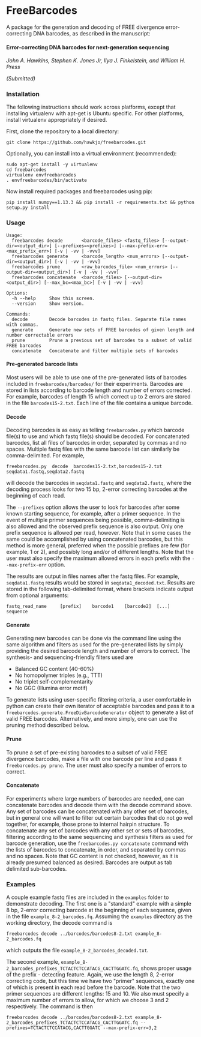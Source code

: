 # FreeBarcodes

A package for the generation and decoding of FREE divergence error-correcting DNA barcodes, as described in the manuscript:

#### Error-correcting DNA barcodes for next-generation sequencing
*John A. Hawkins, Stephen K. Jones Jr, Ilya J. Finkelstein, and William H. Press*

*(Submitted)*

### Installation

The following instructions should work across platforms, except that installing virtualenv with apt-get is Ubuntu specific. For other platforms, install virtualenv appropriately if desired.

First, clone the repository to a local directory:

```
git clone https://github.com/hawkjo/freebarcodes.git
```

Optionally, you can install into a virtual environment (recommended):

```
sudo apt-get install -y virtualenv
cd freebarcodes
virtualenv envfreebarcodes
. envfreebarcodes/bin/activate
```

Now install required packages and freebarcodes using pip:

```
pip install numpy==1.13.3 && pip install -r requirements.txt && python setup.py install
```

### Usage

```
Usage:
  freebarcodes decode       <barcode_files> <fastq_files> [--output-dir=<output_dir>] [--prefixes=<prefixes>] [--max-prefix-err=<max_prefix_err>] [-v | -vv | -vvv]
  freebarcodes generate     <barcode_length> <num_errors> [--output-dir=<output_dir>] [-v | -vv | -vvv]
  freebarcodes prune        <raw_barcodes_file> <num_errors> [--output-dir=<output_dir>] [-v | -vv | -vvv]
  freebarcodes concatenate  <barcode_files> [--output-dir=<output_dir>] [--max_bc=<max_bc>] [-v | -vv | -vvv]

Options:
  -h --help     Show this screen.
  --version     Show version.

Commands:
  decode        Decode barcodes in fastq files. Separate file names with commas.
  generate      Generate new sets of FREE barcodes of given length and number correctable errors
  prune         Prune a previous set of barcodes to a subset of valid FREE barcodes
  concatenate   Concatenate and filter multiple sets of barcodes
```

#### Pre-generated barcode lists

Most users will be able to use one of the pre-generated lists of barcodes included in  `freebarcodes/barcodes/` for their experiments. Barcodes are stored in lists according to barcode length and number of errors corrected. For example, barcodes of length 15 which correct up to 2 errors are stored in the file `barcodes15-2.txt`. Each line of the file contains a unique barcode.

#### Decode

Decoding barcodes is as easy as telling `freebarcodes.py` which barcode file(s) to use and which fastq file(s) should be decoded. For concatenated barcodes, list all files of barcodes in order, separated by commas and no spaces. Multiple fastq files with the same barcode list can similarly be comma-delimited. For example,
```
freebarcodes.py  decode  barcodes15-2.txt,barcodes15-2.txt  seqdata1.fastq,seqdata2.fastq
```
will decode the barcodes in `seqdata1.fastq` and `seqdata2.fastq`, where the decoding process looks for two 15 bp, 2-error correcting barcodes at the beginning of each read. 

The `--prefixes` option allows the user to look for barcodes after some known starting sequence, for example, after a primer sequence. In the event of multiple primer sequences being possible, comma-delimiting is also allowed and the observed prefix sequence is also output. Only one prefix sequence is allowed per read, however. Note that in some cases the same could be accomplished by using concatenated barcodes, but this method is more general, preferred when the possible prefixes are few (for example, 1 or 2), and possibly long and/or of different lengths. Note that the user must also specify the maximum allowed errors in each prefix with the `--max-prefix-err` option.

The results are output in files names after the fastq files. For example, `seqdata1.fastq` results would be stored in `seqdata1_decoded.txt`. Results are stored in the following tab-delimited format, where brackets indicate output from optional arguments:
```
fastq_read_name 	[prefix] 	barcode1 	[barcode2] 	[...] 	sequence
```

#### Generate

Generating new barcodes can be done via the command line using the same algorithm and filters as used for the pre-generated lists by simply providing the desired barcode length and number of errors to correct. The synthesis- and sequencing-friendly filters used are

* Balanced GC content (40-60%)
* No homopolymer triples (e.g., TTT)
* No triplet self-complementarity 
* No GGC (Illumina error motif)

To generate lists using user-specific filtering criteria, a user comfortable in python can create their own iterator of acceptable barcodes and pass it to a `freebarcodes.generate.FreeDivBarcodeGenerator` object to generate a list of valid FREE barcodes. Alternatively, and more simply, one can use the pruning method described below.

#### Prune

To prune a set of pre-existing barcodes to a subset of valid FREE divergence barcodes, make a file with one barcode per line and pass it `freebarcodes.py prune`. The user must also specify a number of errors to correct.

#### Concatenate

For experiments where large numbers of barcodes are needed, one can concatenate barcodes and decode them with the decode command above. Any set of barcodes can be concatenated with any other set of barcodes, but in general one will want to filter out certain barcodes that do not go well together, for example, those prone to internal hairpin structure. To concatenate any set of barcodes with any other set or sets of barcodes, filtering according to the same sequencing and synthesis filters as used for barcode generation, use the `freebarcodes.py concatenate` command with the lists of barcodes to concatenate, in order, and separated by commas and no spaces. Note that GC content is not checked, however, as it is already presumed balanced as desired. Barcodes are output as tab delimited sub-barcodes.

### Examples
A couple example fastq files are included in the `examples` folder to demonstrate decoding. The first one is a "standard" example with a simple 8 bp, 2-error correcting barcode at the beginning of each sequence, given in the file `example_8-2_barcodes.fq`. Assuming the `examples` directory as the working directory, the decode command is
```
freebarcodes decode ../barcodes/barcodes8-2.txt example_8-2_barcodes.fq
```
which outputs the file `example_8-2_barcodes_decoded.txt`.

The second example, `example_8-2_barcodes_prefixes_TCTACTCTCCATACG_CACTTGGATC.fq`, shows proper usage of the prefix - detecting feature. Again, we use the length 8, 2-error correcting code, but this time we have two "primer" sequences, exactly one of which is present in each read before the barcode. Note that the two primer sequences are different lengths: 15 and 10. We also must specify a maximum number of errors to allow, for which we choose 3 and 2 respectively. The command is then
```
freebarcodes decode ../barcodes/barcodes8-2.txt example_8-2_barcodes_prefixes_TCTACTCTCCATACG_CACTTGGATC.fq --prefixes=TCTACTCTCCATACG,CACTTGGATC --max-prefix-err=3,2
```
